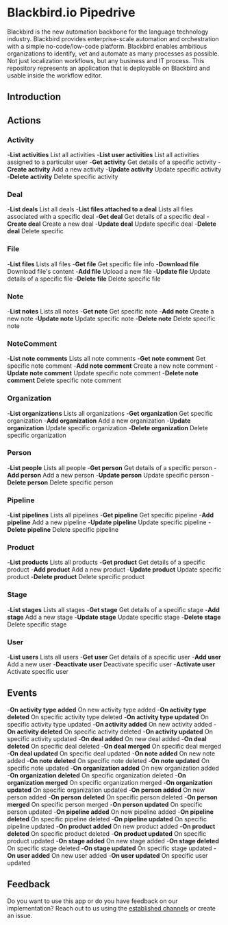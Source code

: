 # Blackbird.io Pipedrive

Blackbird is the new automation backbone for the language technology industry. Blackbird provides enterprise-scale automation and orchestration with a simple no-code/low-code platform. Blackbird enables ambitious organizations to identify, vet and automate as many processes as possible. Not just localization workflows, but any business and IT process. This repository represents an application that is deployable on Blackbird and usable inside the workflow editor.

## Introduction

<!-- begin docs -->

## Actions

###  Activity
-**List activities** List all activities
-**List user activities** List all activities assigned to a particular user
-**Get activity** Get details of a specific activity
-**Create activity** Add a new activity
-**Update activity** Update specific activity
-**Delete activity** Delete specific activity

###  Deal
-**List deals** List all deals
-**List files attached to a deal** Lists all files associated with a specific deal
-**Get deal** Get details of a specific deal
-**Create deal** Create a new deal
-**Update deal** Update specific deal
-**Delete deal** Delete specific

###  File
-**List files** Lists all files
-**Get file** Get specific file info
-**Download file** Download file's content
-**Add file** Upload a new file
-**Update file** Update details of a specific file
-**Delete file** Delete specific file

###  Note
-**List notes** Lists all notes
-**Get note** Get specific note
-**Add note** Create a new note
-**Update note** Update specific note
-**Delete note** Delete specific note

###  NoteComment
-**List note comments** Lists all note comments
-**Get note comment** Get specific note comment
-**Add note comment** Create a new note comment
-**Update note comment** Update specific note comment
-**Delete note comment** Delete specific note comment

###  Organization
-**List organizations** Lists all organizations
-**Get organization** Get specific organization
-**Add organization** Add a new organization
-**Update organization** Update specific organization
-**Delete organization** Delete specific organization

###  Person
-**List people** Lists all people
-**Get person** Get details of a specific person
-**Add person** Add a new person
-**Update person** Update specific person
-**Delete person** Delete specific person

###  Pipeline
-**List pipelines** Lists all pipelines
-**Get pipeline** Get specific pipeline
-**Add pipeline** Add a new pipeline
-**Update pipeline** Update specific pipeline
-**Delete pipeline** Delete specific pipeline

###  Product
-**List products** Lists all products
-**Get product** Get details of a specific product
-**Add product** Add a new product
-**Update product** Update specific product
-**Delete product** Delete specific product

###  Stage
-**List stages** Lists all stages
-**Get stage** Get details of a specific stage
-**Add stage** Add a new stage
-**Update stage** Update specific stage
-**Delete stage** Delete specific stage

###  User
-**List users** Lists all users
-**Get user** Get details of a specific user
-**Add user** Add a new user
-**Deactivate user** Deactivate specific user
-**Activate user** Activate specific user

## Events

-**On activity type added** On new activity type added
-**On activity type deleted** On specific activity type deleted
-**On activity type updated** On specific activity type updated
-**On activity added** On new activity added
-**On activity deleted** On specific activity deleted
-**On activity updated** On specific activity updated
-**On deal added** On new deal added
-**On deal deleted** On specific deal deleted
-**On deal merged** On specific deal merged
-**On deal updated** On specific deal updated
-**On note added** On new note added
-**On note deleted** On specific note deleted
-**On note updated** On specific note updated
-**On organization added** On new organization added
-**On organization deleted** On specific organization deleted
-**On organization merged** On specific organization merged
-**On organization updated** On specific organization updated
-**On person added** On new person added
-**On person deleted** On specific person deleted
-**On person merged** On specific person merged
-**On person updated** On specific person updated
-**On pipeline added** On new pipeline added
-**On pipeline deleted** On specific pipeline deleted
-**On pipeline updated** On specific pipeline updated
-**On product added** On new product added
-**On product deleted** On specific product deleted
-**On product updated** On specific product updated
-**On stage added** On new stage added
-**On stage deleted** On specific stage deleted
-**On stage updated** On specific stage updated
-**On user added** On new user added
-**On user updated** On specific user updated

## Feedback

Do you want to use this app or do you have feedback on our implementation? Reach out to us using the [established channels](https://www.blackbird.io/) or create an issue.

<!-- end docs -->

